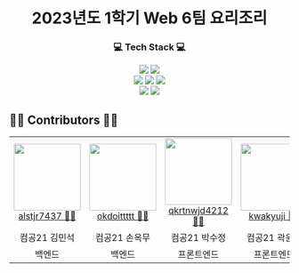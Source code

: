 <div align = "center">
  
# 2023년도 1학기 Web 6팀 요리조리

<h3>💻 Tech Stack 💻</h3>

<img src="https://img.shields.io/badge/Spring-6DB33F?style=flat-square&logo=Spring&logoColor=white"/>
<img src="https://img.shields.io/badge/Firebase-FFCA28?style=flat-square&logo=Firebase&logoColor=white"/>
<br>
<img src="https://img.shields.io/badge/Html5-E34F26?style=flat-square&logo=Html5&logoColor=white"/>
<img src="https://img.shields.io/badge/CSS3-1572B6?style=flat-square&logo=CSS3&logoColor=white"/>
<img src="https://img.shields.io/badge/React-61DAFB?style=flat-square&logo=React&logoColor=white"/>
<br>
<a href="https://www.notion.so/4a11467f970840d3a645aabe3fcd1fb6" target="_blank"><img src="https://img.shields.io/badge/Notion-000000?style=flat-square&logo=Notion&logoColor=white"/></a>
<a hre="https://github.com/pknu-wap/2023_1_Wap_Web_Team6" target="_blank"><img src="https://img.shields.io/badge/Github-181717?style=flat-square&logo=Github&logoColor=white"/></a>

</div>

## 👨‍💻 Contributors 👩‍💻

<table>
  <tr>
    <td align="center">
      <a href="https://github.com/alstjr7437" target="_blank">
        <img src="https://avatars.githubusercontent.com/u/94051599?v=4" width="120px;"/>
        <br />
        <a href="https://github.com/pknu-wap/wap-ui/commits/main?author=alstjr7437" title="Code">alstjr7437 👨‍💻</a>
    </td>
    <td align="center">
      <a href="https://github.com/okdoittttt" target="_blank">
        <img src="https://avatars.githubusercontent.com/u/94339333?v=4" width="120px;"/>
        <br />
        <a href="https://github.com/pknu-wap/wap-ui/commits/main?author=okdoittttt" title="Code">okdoittttt 👨‍💻</a>
    </td>
    <td align="center">
      <a href="https://github.com/qkrtnwjd4212" target="_blank">
        <img src="https://avatars.githubusercontent.com/u/80205505?v=4" width="120px;"/>
        <br />
        <a href="https://github.com/pknu-wap/wap-ui/commits/main?author=qkrtnwjd4212" title="Code">qkrtnwjd4212 👩‍💻</a>
    </td>
    <td align="center">
      <a href="https://github.com/kwakyuji" target="_blank">
        <img src="https://avatars.githubusercontent.com/u/83887485?v=4" width="120px;"/>
        <br />
        <a href="https://github.com/pknu-wap/wap-ui/commits/main?author=kwakyuji" title="Code">kwakyuji 👩‍💻</a>
    </td>
  </tr>
  <tr>
    <td align="center">컴공21 김민석</td>
    <td align="center">컴공21 손옥무</td>
    <td align="center">컴공21 박수정</td>
    <td align="center">컴공21 곽윤지</td>
  </tr>
    <tr>
    <td align="center">백엔드</td>
    <td align="center">백엔드</td>
    <td align="center">프론트엔드</td>
    <td align="center">프론트엔드</td>
  </tr>
</table>
